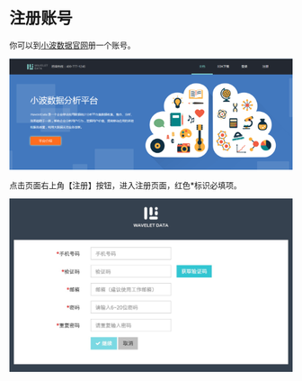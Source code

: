 # 注册账号

你可以到[小波数据官网](http://xiaobodata.com/)册一个账号。

![](/assets/注册1.png)

点击页面右上角【注册】按钮，进入注册页面，红色*标识必填项。

![](/assets/register_picture.png)



